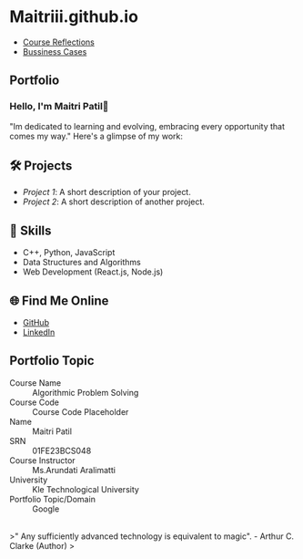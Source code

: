  # Maitriii.github.io
 - [Course Reflections](./Course_Reflections.md)
-   [Bussiness Cases](./Bussiness_Cases.md)
## Portfolio

### Hello, I'm Maitri Patil👋

"Im dedicated to learning and evolving, embracing every opportunity that comes my way."  Here's a glimpse of my work:

## 🛠 Projects
- *Project 1*: A short description of your project.
- *Project 2*: A short description of another project.

## 🚀 Skills
- C++, Python, JavaScript
- Data Structures and Algorithms
- Web Development (React.js, Node.js)

## 🌐 Find Me Online
- [GitHub](https://github.com/your-github-username)
- [LinkedIn](https://linkedin.com/in/your-linkedin-profile)

## Portfolio Topic

<dl>
<dt>Course Name</dt>
<dd>Algorithmic Problem Solving</dd>
<dt>Course Code</dt>
<dd>Course Code Placeholder</dd>
<dt>Name</dt>
<dd>Maitri Patil</dd>
<dt>SRN</dt>
<dd>01FE23BCS048</dd>
<dt>Course Instructor</dt>
<dd>Ms.Arundati Aralimatti</dd>
<dt>University</dt>
<dd>Kle Technological University</dd>
<dt>Portfolio Topic/Domain</dt>
<dd>Google</dd>
</dl>

<br> 
>" Any sufficiently advanced technology is equivalent to magic". - Arthur C. Clarke (Author)
>

